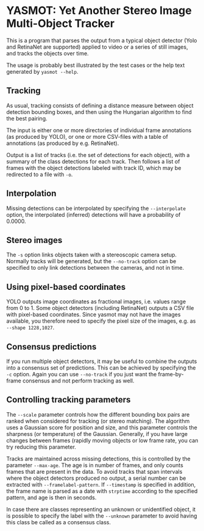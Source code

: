 # YASMOT: Yet Another Stereo Image Multi-Object Tracker

This is a program that parses the output from a typical object
detector (Yolo and RetinaNet are supported) applied to video or a
series of still images, and tracks the objects over time.

The usage is probably best illustrated by the test cases or the help
text generated by `yasmot --help`.

## Tracking

As usual, tracking consists of defining a distance measure between
object detection bounding boxes, and then using the Hungarian
algorithm to find the best pairing.

The input is either one or more directories of individual frame
annotations (as produced by YOLO), or one or more CSV-files with a
table of annotations (as produced by e.g. RetinaNet).

Output is a list of tracks (i.e. the set of detections for each
object), with a summary of the class detections for each track.  Then
follows a list of frames with the object detections labeled with
track ID, which may be redirected to a file with `-o`.

## Interpolation

Missing detections can be interpolated by specifying the
`--interpolate` option, the interpolated (inferred) detections will
have a probability of 0.0000.

## Stereo images

The `-s` option links objects taken with a stereoscopic camera setup.
Normally tracks will be generated, but the `--no-track` option can be
specified to only link detections between the cameras, and not in time.

## Using pixel-based coordinates

YOLO outputs image coordinates as fractional images, i.e. values range
from 0 to 1.  Some object detectors (including RetinaNet) outputs a
CSV file with pixel-based coordinates.  Since yasmot may not have the
images available, you therefore need to specify the pixel size of the
images, e.g. as `--shape 1228,1027`.

## Consensus predictions

If you run multiple object detectors, it may be useful to combine the
outputs into a consensus set of predictions.  This can be achieved
by specifying the `-c` option.  Again you can use `--no-track` if you
just want the frame-by-frame consensus and not perform tracking as
well.

## Controlling tracking parameters

The `--scale` parameter controls how the different bounding box pairs
are ranked when considered for tracking (or stereo matching).  The
algorithm uses a Gaussian score for position and size, and this
parameter controls the sharpness (or temperature) of the Gaussian.
Generally, if you have large changes between frames (rapidly moving
objects or low frame rate, you can try reducing this parameter.

Tracks are maintained across missing detections, this is controlled by
the parameter `--max-age`.  The age is in number of frames, and only
counts frames that are present in the data. To avoid tracks that span
intervals where the object detectors produced no output, a serial
number can be extracted with `--framelabel-pattern`.  If `--timestamp`
is specified in addition, the frame name is parsed as a date with `strptime`
according to the specified pattern, and age is then in seconds.

In case there are classes representing an unknown or unidentified
object, it is possible to specify the label with the `--unknown`
parameter to avoid having this class be called as a consensus class.
